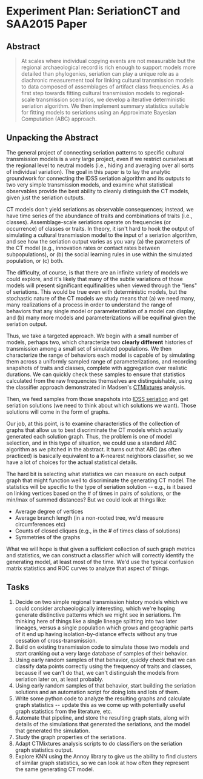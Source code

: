 Experiment Plan:  SeriationCT and SAA2015 Paper
===============================================

## Abstract ##

>At scales where individual copying events are not measurable but the regional archaeological record is rich enough to support models more detailed than phylogenies, seriation can play a unique role as a diachronic measurement tool for linking cultural transmission models to data composed of assemblages of artifact class frequencies. As a first step towards fitting cultural transmission models to regional-scale transmission scenarios, we develop a iterative deterministic seriation algorithm.  We then implement summary statistics suitable for fitting models to seriations using an Approximate Bayesian Computation (ABC) approach.

## Unpacking the Abstract ##

The general project of connecting seriation patterns to specific cultural transmission models is a very large project, even if we restrict ourselves at the regional level to neutral models (i.e., hiding and averaging over all sorts of individual variation).  The goal in this paper is to lay the analytic groundwork for connecting the IDSS seriation algorithm and its outputs to two very simple transmission models, and examine what statistical observables provide the best ability to cleanly distinguish the CT models, given just the seriation outputs.  

CT models don't yield seriations as observable consequences; instead, we have time series of the abundance of traits and combinations of traits (i.e., classes).  Assemblage-scale seriations operate on frequencies (or occurrence) of classes or traits.  In theory, it isn't hard to hook the output of simulating a cultural transmission model to the input of a seriation algorithm, and see how the seriation output varies as you vary (a) the parameters of the CT model (e.g., innovation rates or contact rates between subpopulations), or (b) the social learning rules in use within the simulated population, or (c) both.  

The difficulty, of course, is that there are an infinite variety of models we could explore, and it's likely that many of the subtle variations of those models will present significant equifinalities when viewed through the "lens" of seriations.  This would be true even with deterministic models, but the stochastic nature of the CT models we study means that (a) we need many, many realizations of a process in order to understand the range of behaviors that any single model or parameterization of a model can display, and (b) many more models and parameterizations will be equifinal given the seriation output.  

Thus, we take a targeted approach.  We begin with a small number of models, perhaps two, which characterize two **clearly different** histories of transmission among a small set of simulated populations.  We then characterize the range of behaviors each model is capable of by simulating them across a uniformly sampled range of parameterizations, and recording snapshots of traits and classes, complete with aggregation over realistic durations.  We can quickly check these samples to ensure that statistics calculated from the raw frequencies themselves are distinguishable, using the classifier approach demonstrated in Madsen's [CTMixtures](https://github.com/mmadsen/ctmixtures) analysis.  

Then, we feed samples from those snapshots into [IDSS seriation](https://github.com/clipo/Seriation) and get seriation solutions (we need to think about which solutions we want).  Those solutions will come in the form of graphs.  

Our job, at this point, is to examine characteristics of the collection of graphs that allow us to best discriminate the CT models which actually generated each solution graph.  Thus, the problem is one of model selection, and in this type of situation, we could use a standard ABC algorithm as we pitched in the abstract.  It turns out that ABC (as often practiced) is basically equivalent to a K-nearest neighbors classifier, so we have a lot of choices for the actual statistical details.  

The hard bit is selecting what statistics we can measure on each output graph that might function well to discriminate the generating CT model.  The statistics will be specific to the type of seriation solution -- e.g., is it based on linking vertices based on the # of times in pairs of solutions, or the min/max of summed distances?  But we could look at things like:

* Average degree of vertices
* Average branch length (in a non-rooted tree, we'd measure circumferences etc)
* Counts of closed cliques (e.g., in the # of times class of solutions)
* Symmetries of the graphs

What we will hope is that given a sufficient collection of such graph metrics and statistics, we can construct a classifier which will correctly identify the generating model, at least most of the time.  We'd use the typical confusion matrix statistics and ROC curves to analyze that aspect of things.  


## Tasks ##

1.  Decide on two simple regional transmission history models which we could consider archaeologically interesting, which we're hoping generate distinctive patterns which we might see in seriations.  I'm thinking here of things like a single lineage splitting into two later lineages, versus a single population which grows and geographic parts of it end up having isolation-by-distance effects without any true cessation of cross-transmission.  
1.  Build on existing transmission code to simulate those two models and start cranking out a very large database of samples of their behavior. 
1.  Using early random samples of that behavior, quickly check that we can classify data points correctly using the frequency of traits and classes, because if we can't do that, we can't distinguish the models from seriation later on, at least probably.  
1.  Using early random samples of that behavior, start building the seriation solutions and an automation script for doing lots and lots of them.  
1.  Write some python code to analyze the resulting graphs and calculate graph statistics -- update this as we come up with potentially useful graph statistics from the literature, etc.
1.  Automate that pipeline, and store the resulting graph stats, along with details of the simulations that generated the seriations, and the model that generated the simulation.  
1.  Study the graph properties of the seriations.  
1.  Adapt CTMixtures analysis scripts to do classifiers on the seriation graph statistics output.  
1.  Explore KNN using the Annoy library to give us the ability to find clusters of similar graph statistics, so we can look at how often they represent the same generating CT model.  


